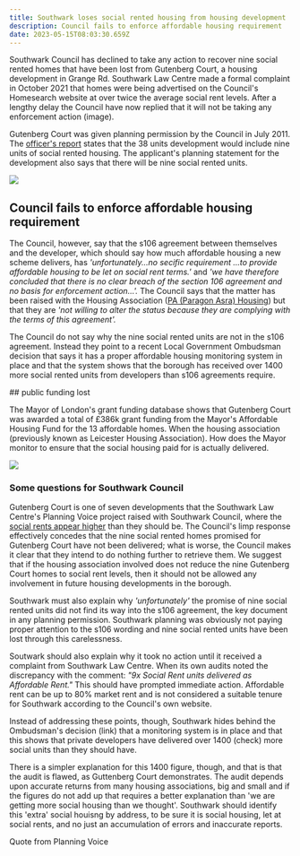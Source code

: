 ```yaml
---
title: Southwark loses social rented housing from housing development
description: Council fails to enforce affordable housing requirement
date: 2023-05-15T08:03:30.659Z
---
```

Southwark Council has declined to take any action to recover nine social rented homes that have been lost from Gutenberg Court, a housing development in Grange Rd.  Southwark Law Centre made a formal complaint in October 2021 that homes were being advertised on the Council's Homesearch website at over twice the average social rent levels.   After a lengthy delay the Council have now replied that it will not be taking any enforcement action (image).

Gutenberg Court was given planning permission by the Council in July 2011.  The [officer's report](https://moderngov.southwark.gov.uk/documents/s21421/Item%201%20report.pdf) states that the 38 units development would include nine units of social rented housing.  The applicant's planning statement for the development also says that there will be nine social rented units. 

![](img/11_ap_1390-planning_statement-3054269.pdf-google-chrome-15_05_2023-10_10_25.png)

## Council fails to enforce affordable housing requirement

 The Council, however, say that the s106 agreement between themselves and the developer, which should say how much affordable housing a new scheme delivers, has *'unfortunately...no secific requirement ...to provide affordable housing to be let on social rent terms.'* and *'we have therefore concluded that there is no clear breach of the section 106 agreement and no basis for enforcement action...'.*   The Council says that the matter has been raised with the Housing Association ([PA (Paragon Asra) Housing](https://www.pahousing.co.uk/)) but that they are *'not willing to alter the status because they are complying with the terms of this agreement'.* 

The Council do not say why the nine social rented units are not in the s106 agreement.  Instead they point to a recent Local Government Ombudsman decision that says it has a proper affordable housing monitoring system in place and that the system shows that the borough has received over 1400 more social rented units from developers than s106 agreements require.

\## public funding lost

The Mayor of London's grant funding database shows that Gutenberg Court was awarded a total of £386k grant funding from the Mayor's Affordable Housing Fund for the 13 affordable homes. When the housing association (previously known as Leicester Housing Association). How does the Mayor monitor to ensure that the social housing paid for is actually delivered. 



![](img/gutenbergfunding.png)

### Some questions for Southwark Council

Gutenberg Court is one of seven developments that the Southwark Law Centre's Planning Voice project raised with Southwark Council, where the [social rents appear higher](https://www.35percent.org/posts/southwarks-new-developments-that-fail-to-deliver-social-rent/) than they should be.  The Council's limp response effectively concedes that the nine social rented homes promised for Gutenberg Court have not been delivered; what is worse, the Council makes it clear that they intend to do nothing further to retrieve them.  We suggest that if the housing association involved does not reduce the nine Gutenberg Court homes to social rent levels, then it should not be allowed any involvement in future housing developments in the borough.

Southwark must also explain why *'unfortunately'* the promise of nine social rented units did not find its way into the s106 agreement, the key document in any planning permission.  Southwark planning was obviously not paying proper attention to the s106 wording and nine social rented units have been lost through this carelessness.

Soutwark should also explain why it took no action until it received a complaint from Southwark Law Centre. When its own audits noted the discrepancy with the comment: *"9x Social Rent units delivered as Affordable Rent."* This should have prompted immediate action. Affordable rent can be up to 80% market rent and is not considered a suitable tenure for Southwark according to the Council's own website.

Instead of addressing these points, though, Southwark hides behind the Ombudsman's decision (link) that a monitoring system is in place and that this shows that private developers have delivered over 1400 (check) more social units than they should have.

There is a simpler explanation for this 1400 figure, though, and that is that the audit is flawed, as Guttenberg Court demonstrates.  The audit depends upon accurate returns from many housing associations, big and small and if the figures do not add up that requires a better explanation than 'we are getting more social housing than we thought'.  Southwark should identify this 'extra' social houisng by address, to be sure it is social housing, let at social rents, and no just an accumulation of errors and inaccurate reports.  

Quote from Planning Voice